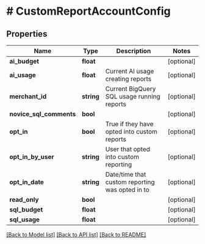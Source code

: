 # # CustomReportAccountConfig

## Properties

Name | Type | Description | Notes
------------ | ------------- | ------------- | -------------
**ai_budget** | **float** |  | [optional]
**ai_usage** | **float** | Current AI usage creating reports | [optional]
**merchant_id** | **string** | Current BigQuery SQL usage running reports | [optional]
**novice_sql_comments** | **bool** |  | [optional]
**opt_in** | **bool** | True if they have opted into custom reports | [optional]
**opt_in_by_user** | **string** | User that opted into custom reporting | [optional]
**opt_in_date** | **string** | Date/time that custom reporting was opted in to | [optional]
**read_only** | **bool** |  | [optional]
**sql_budget** | **float** |  | [optional]
**sql_usage** | **float** |  | [optional]

[[Back to Model list]](../../README.md#models) [[Back to API list]](../../README.md#endpoints) [[Back to README]](../../README.md)

